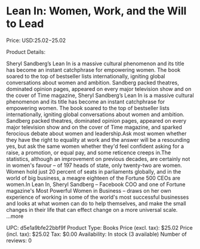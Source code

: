 # Lean In: Women, Work, and the Will to Lead

Price: USD:$25.02-$25.02

Product Details:

Sheryl Sandberg’s Lean In is a massive cultural phenomenon and its title has become an instant catchphrase for empowering women. The book soared to the top of bestseller lists internationally, igniting global conversations about women and ambition. Sandberg packed theatres, dominated opinion pages, appeared on every major television show and on the cover of Time magazine, Sheryl Sandberg’s Lean In is a massive cultural phenomenon and its title has become an instant catchphrase for empowering women. The book soared to the top of bestseller lists internationally, igniting global conversations about women and ambition. Sandberg packed theatres, dominated opinion pages, appeared on every major television show and on the cover of Time magazine, and sparked ferocious debate about women and leadership.Ask most women whether they have the right to equality at work and the answer will be a resounding yes, but ask the same women whether they'd feel confident asking for a raise, a promotion, or equal pay, and some reticence creeps in.The statistics, although an improvement on previous decades, are certainly not in women's favour – of 197 heads of state, only twenty-two are women. Women hold just 20 percent of seats in parliaments globally, and in the world of big business, a meagre eighteen of the Fortune 500 CEOs are women.In Lean In, Sheryl Sandberg – Facebook COO and one of Fortune magazine's Most Powerful Women in Business – draws on her own experience of working in some of the world's most successful businesses and looks at what women can do to help themselves, and make the small changes in their life that can effect change on a more universal scale. ...more

UPC: d5e1a9bfe22bbf9f
Product Type: Books
Price (excl. tax): $25.02
Price (incl. tax): $25.02
Tax: $0.00
Availability: In stock (3 available)
Number of reviews: 0
